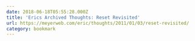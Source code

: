```yaml
---
date: 2018-06-18T05:55:28.000Z
title: 'Erics Archived Thoughts: Reset Revisited'
url: https://meyerweb.com/eric/thoughts/2011/01/03/reset-revisited/
category: bookmark
---
```


